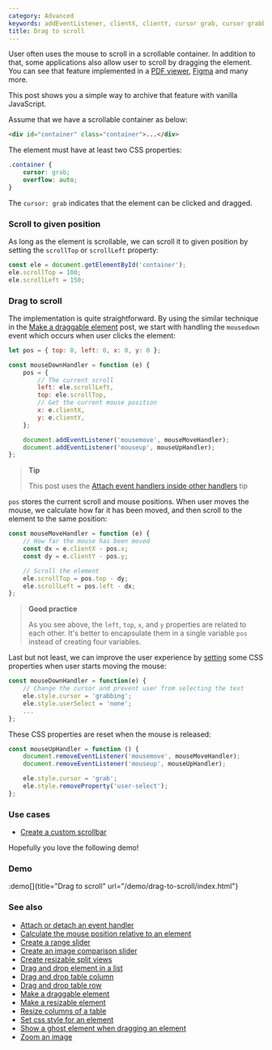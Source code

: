 ```yaml
---
category: Advanced
keywords: addEventListener, clientX, clientY, cursor grab, cursor grabbing, drag element, drag scroll, mousedown event, mousemove event, mouseup event, remove CSS property, scrollLeft, scrollTop, set CSS property
title: Drag to scroll
---
```


User often uses the mouse to scroll in a scrollable container. In addition to that, some applications also allow user to scroll by dragging the element. You can see that feature implemented in a [PDF viewer](https://react-pdf-viewer.dev), [Figma](https://www.figma.com) and many more.

This post shows you a simple way to archive that feature with vanilla JavaScript.

Assume that we have a scrollable container as below:

```html
<div id="container" class="container">...</div>
```

The element must have at least two CSS properties:

```css
.container {
    cursor: grab;
    overflow: auto;
}
```

The `cursor: grab` indicates that the element can be clicked and dragged.

### Scroll to given position

As long as the element is scrollable, we can scroll it to given position by setting the `scrollTop` or `scrollLeft` property:

```js
const ele = document.getElementById('container');
ele.scrollTop = 100;
ele.scrollLeft = 150;
```

### Drag to scroll

The implementation is quite straightforward. By using the similar technique in the [Make a draggable element](/make-a-draggable-element) post, we start with handling the `mousedown` event which occurs when user clicks the element:

```js
let pos = { top: 0, left: 0, x: 0, y: 0 };

const mouseDownHandler = function (e) {
    pos = {
        // The current scroll
        left: ele.scrollLeft,
        top: ele.scrollTop,
        // Get the current mouse position
        x: e.clientX,
        y: e.clientY,
    };

    document.addEventListener('mousemove', mouseMoveHandler);
    document.addEventListener('mouseup', mouseUpHandler);
};
```

> **Tip**
>
> This post uses the [Attach event handlers inside other handlers](/attach-event-handlers-inside-other-handlers) tip

`pos` stores the current scroll and mouse positions. When user moves the mouse, we calculate how far it has been moved, and then scroll to the element to the same position:

```js
const mouseMoveHandler = function (e) {
    // How far the mouse has been moved
    const dx = e.clientX - pos.x;
    const dy = e.clientY - pos.y;

    // Scroll the element
    ele.scrollTop = pos.top - dy;
    ele.scrollLeft = pos.left - dx;
};
```

> **Good practice**
>
> As you see above, the `left`, `top`, `x`, and `y` properties are related to each other.
> It's better to encapsulate them in a single variable `pos` instead of creating four variables.

Last but not least, we can improve the user experience by [setting](/set-css-style-for-an-element) some CSS properties when user starts moving the mouse:

```js
const mouseDownHandler = function(e) {
    // Change the cursor and prevent user from selecting the text
    ele.style.cursor = 'grabbing';
    ele.style.userSelect = 'none';
    ...
};
```

These CSS properties are reset when the mouse is released:

```js
const mouseUpHandler = function () {
    document.removeEventListener('mousemove', mouseMoveHandler);
    document.removeEventListener('mouseup', mouseUpHandler);

    ele.style.cursor = 'grab';
    ele.style.removeProperty('user-select');
};
```

### Use cases

-   [Create a custom scrollbar](/create-a-custom-scrollbar)

Hopefully you love the following demo!

### Demo

:demo[]{title="Drag to scroll" url="/demo/drag-to-scroll/index.html"}

### See also

-   [Attach or detach an event handler](/attach-or-detach-an-event-handler)
-   [Calculate the mouse position relative to an element](/calculate-the-mouse-position-relative-to-an-element)
-   [Create a range slider](/create-a-range-slider)
-   [Create an image comparison slider](/create-an-image-comparison-slider)
-   [Create resizable split views](/create-resizable-split-views)
-   [Drag and drop element in a list](/drag-and-drop-element-in-a-list)
-   [Drag and drop table column](/drag-and-drop-table-column)
-   [Drag and drop table row](/drag-and-drop-table-row)
-   [Make a draggable element](/make-a-draggable-element)
-   [Make a resizable element](/make-a-resizable-element)
-   [Resize columns of a table](/resize-columns-of-a-table)
-   [Set css style for an element](/set-css-style-for-an-element)
-   [Show a ghost element when dragging an element](/show-a-ghost-element-when-dragging-an-element)
-   [Zoom an image](/zoom-an-image)
